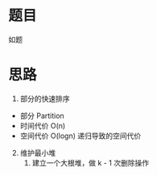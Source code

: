 # 题目
如题
# 思路
1. 部分的快速排序 
 - 部分 Partition
 - 时间代价 O(n)
 - 空间代价 O(logn) 递归导致的空间代价
2. 维护最小堆
   1. 建立一个大根堆，做 k - 1 次删除操作

